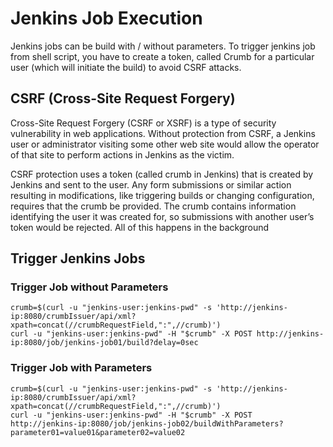 # Jenkins Job Execution
Jenkins jobs can be build with / without parameters. To trigger jenkins job from shell script, you have to create a token, called Crumb for a particular user (which will initiate the build) to avoid CSRF attacks.

## CSRF (Cross-Site Request Forgery)
Cross-Site Request Forgery (CSRF or XSRF) is a type of security vulnerability in web applications. Without protection from CSRF, a Jenkins user or administrator visiting some other web site would allow the operator of that site to perform actions in Jenkins as the victim.

CSRF protection uses a token (called crumb in Jenkins) that is created by Jenkins and sent to the user. Any form submissions or similar action resulting in modifications, like triggering builds or changing configuration, requires that the crumb be provided. The crumb contains information identifying the user it was created for, so submissions with another user’s token would be rejected. All of this happens in the background

## Trigger Jenkins Jobs

### Trigger Job without Parameters

```
crumb=$(curl -u "jenkins-user:jenkins-pwd" -s 'http://jenkins-ip:8080/crumbIssuer/api/xml?xpath=concat(//crumbRequestField,":",//crumb)')
curl -u "jenkins-user:jenkins-pwd" -H "$crumb" -X POST http://jenkins-ip:8080/job/jenkins-job01/build?delay=0sec
```

### Trigger Job with Parameters

```
crumb=$(curl -u "jenkins-user:jenkins-pwd" -s 'http://jenkins-ip:8080/crumbIssuer/api/xml?xpath=concat(//crumbRequestField,":",//crumb)')
curl -u "jenkins-user:jenkins-pwd" -H "$crumb" -X POST  http://jenkins-ip:8080/job/jenkins-job02/buildWithParameters?parameter01=value01&parameter02=value02
```

